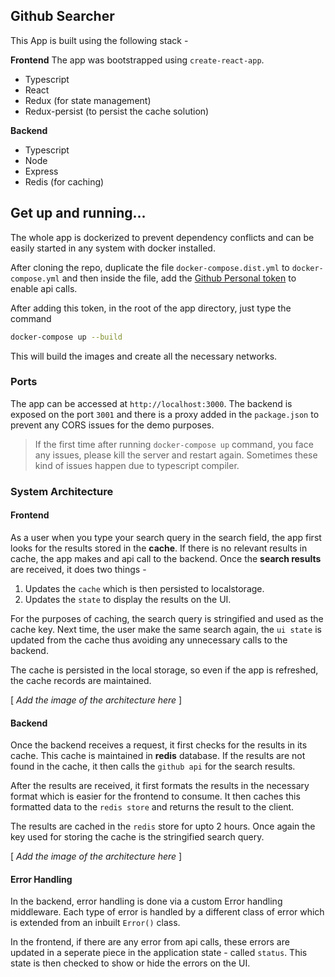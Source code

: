 ## Github Searcher

This App is built using the following stack -

**Frontend**
The app was bootstrapped using `create-react-app`.

- Typescript
- React
- Redux (for state management)
- Redux-persist (to persist the cache solution)

**Backend**

- Typescript
- Node
- Express
- Redis (for caching)

## Get up and running...

The whole app is dockerized to prevent dependency conflicts and can be easily started in any system with docker installed.

After cloning the repo, duplicate the file `docker-compose.dist.yml` to `docker-compose.yml` and then inside the file, add the [Github Personal token](https://docs.github.com/en/github/authenticating-to-github/creating-a-personal-access-token) to enable api calls.

After adding this token, in the root of the app directory, just type the command

```sh
docker-compose up --build
```

This will build the images and create all the necessary networks.

### Ports

The app can be accessed at `http://localhost:3000`. The backend is exposed on the port `3001` and there is a proxy added in the `package.json` to prevent any CORS issues for the demo purposes.

> If the first time after running `docker-compose up` command, you face any issues, please kill the server and restart again. Sometimes these kind of issues happen due to typescript compiler.

### System Architecture

#### Frontend

As a user when you type your search query in the search field, the app first looks for the results stored in the **cache**. If there is no relevant results in cache, the app makes and api call to the backend. Once the **search results** are received, it does two things -

1. Updates the `cache` which is then persisted to localstorage.
2. Updates the `state` to display the results on the UI.

For the purposes of caching, the search query is stringified and used as the cache key. Next time, the user make the same search again, the `ui state` is updated from the cache thus avoiding any unnecessary calls to the backend.

The cache is persisted in the local storage, so even if the app is refreshed, the cache records are maintained.

[ _Add the image of the architecture here_ ]

#### Backend

Once the backend receives a request, it first checks for the results in its cache. This cache is maintained in **redis** database. If the results are not found in the cache, it then calls the `github api` for the search results.

After the results are received, it first formats the results in the necessary format which is easier for the frontend to consume. It then caches this formatted data to the `redis store` and returns the result to the client.

The results are cached in the `redis` store for upto 2 hours. Once again the key used for storing the cache is the stringified search query.

[ _Add the image of the architecture here_ ]

#### Error Handling

In the backend, error handling is done via a custom Error handling middleware. Each type of error is handled by a different class of error which is extended from an inbuilt `Error()` class.

In the frontend, if there are any error from api calls, these errors are updated in a seperate piece in the application state - called `status`. This state is then checked to show or hide the errors on the UI.
